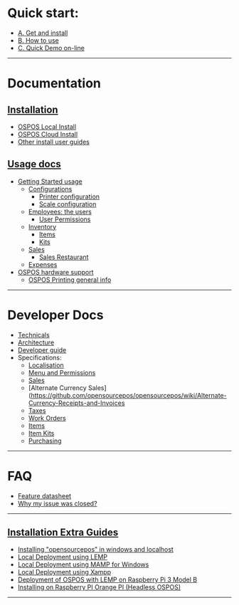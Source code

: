 # Quick start:

 * [A. Get and install](Getting-Started-installations)
 * [B. How to use](Getting-Started-usage)
 * [C. Quick Demo on-line](https://demo.opensourcepos.org/)

***

# Documentation

## [Installation](Getting-Started-installations)

  * [OSPOS Local Install](Getting-Started-installations#local-deploy-install)
  * [OSPOS Cloud Install](Getting-Started-installations#cloud-install)
  * [Other install user guides](Getting-Started-installations#other-install-guides)

## [Usage docs](Home#documentation)

  * [Getting Started usage](Getting-Started-usage)
    * [Configurations](Configuration)
      * [Printer configuration](Printing)
      * [Scale configuration](Weighted-Barcodes)
    * [Employees: the users](Employees)
      * [User Permissions](Employees#permissions)
    * [Inventory](Getting-Started-usage#3-inventory)
      * [Items](Inventory-Items)
      * [Kits](Inventory-Kits)
    * [Sales](Getting-Started-usage#4-sales)
      * [Sales Restaurant](Sales-Restaurant)
    * [Expenses](Expenses)
  * [OSPOS hardware support](OSPOS-hardware-supported-datasheet)
    * [OSPOS Printing general info](Printing)

***

# Developer Docs

   * [Technicals](OSPOS-development-index#tech-installation)
   * [Architecture](OSPOS-development-index#tech-architecture)
   * [Developer guide](OSPOS-development-index#development-code-tips-and-help)
   * Specifications:
     * [Localisation](https://github.com/opensourcepos/opensourcepos/wiki/Localisation-support)
     * [Menu and Permissions](https://github.com/opensourcepos/opensourcepos/wiki/Menu-and-Permissions)
     * [Sales](https://github.com/opensourcepos/opensourcepos/wiki/Sales)
     * [Alternate Currency Sales](https://github.com/opensourcepos/opensourcepos/wiki/Alternate-Currency-Receipts-and-Invoices
     * [Taxes](https://github.com/opensourcepos/opensourcepos/wiki/Taxes)
     * [Work Orders](https://github.com/opensourcepos/opensourcepos/wiki/Work-Orders)
     * [Items](https://github.com/opensourcepos/opensourcepos/wiki/Items)
     * [Item Kits](https://github.com/opensourcepos/opensourcepos/wiki/Item-Kits)
     * [Purchasing](https://github.com/opensourcepos/opensourcepos/wiki/Purchasing)

***

# FAQ

  * [Feature datasheet](OSPOS-complete-feature-datasheet)
  * [Why my issue was closed?](OSPOS-why-my-issue-was-closed)

***

## [Installation Extra Guides](Getting-Started-installations#other-install-guides)

  * [Installing "opensourcepos" in windows and localhost](https://github.com/opensourcepos/opensourcepos/wiki/Installing-%22opensourcepos%22-in-windows-and-localhost)
  * [Local Deployment using LEMP](https://github.com/opensourcepos/opensourcepos/wiki/Local-Deployment-using-LEMP)
  * [Local Deployment using MAMP for Windows](https://github.com/opensourcepos/opensourcepos/wiki/Local-Deployment-using-MAMP-for-Windows)
  * [Local Deployment using Xampp](https://github.com/opensourcepos/opensourcepos/wiki/OSPOS-using-Xampp-(recommended-for-testing-or-local-use-only).)
  * [Deployment of OSPOS with LEMP on Raspberry Pi 3 Model B](https://github.com/opensourcepos/opensourcepos/wiki/OSPOS-EXTRAS-Deployment-of-OSPOS-with-LEMP-on-Raspberry-Pi-3-Model-B)
  * [Installing on Raspberry PI Orange PI (Headless OSPOS)](https://github.com/opensourcepos/opensourcepos/wiki/Installing-on-Raspberry-PI---Orange-PI-(Headless-OSPOS))

***